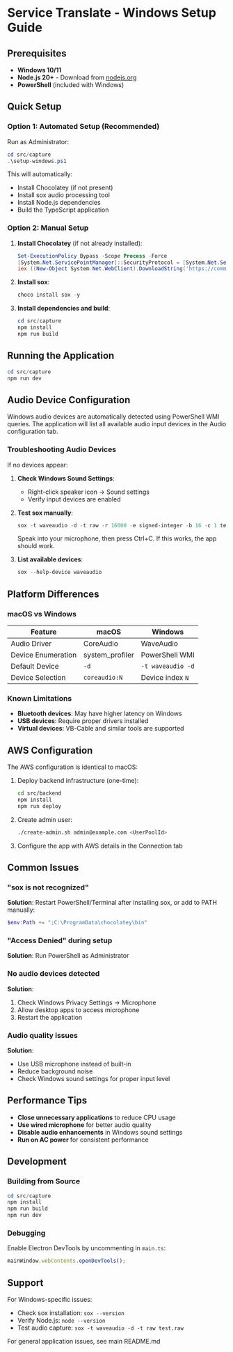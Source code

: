 # Service Translate - Windows Setup Guide

## Prerequisites

- **Windows 10/11**
- **Node.js 20+** - Download from [nodejs.org](https://nodejs.org/)
- **PowerShell** (included with Windows)

## Quick Setup

### Option 1: Automated Setup (Recommended)

Run as Administrator:

```powershell
cd src/capture
.\setup-windows.ps1
```

This will automatically:
- Install Chocolatey (if not present)
- Install sox audio processing tool
- Install Node.js dependencies
- Build the TypeScript application

### Option 2: Manual Setup

1. **Install Chocolatey** (if not already installed):
   ```powershell
   Set-ExecutionPolicy Bypass -Scope Process -Force
   [System.Net.ServicePointManager]::SecurityProtocol = [System.Net.ServicePointManager]::SecurityProtocol -bor 3072
   iex ((New-Object System.Net.WebClient).DownloadString('https://community.chocolatey.org/install.ps1'))
   ```

2. **Install sox**:
   ```powershell
   choco install sox -y
   ```

3. **Install dependencies and build**:
   ```powershell
   cd src/capture
   npm install
   npm run build
   ```

## Running the Application

```powershell
cd src/capture
npm run dev
```

## Audio Device Configuration

Windows audio devices are automatically detected using PowerShell WMI queries. The application will list all available audio input devices in the Audio configuration tab.

### Troubleshooting Audio Devices

If no devices appear:

1. **Check Windows Sound Settings**:
   - Right-click speaker icon → Sound settings
   - Verify input devices are enabled

2. **Test sox manually**:
   ```powershell
   sox -t waveaudio -d -t raw -r 16000 -e signed-integer -b 16 -c 1 test.raw
   ```
   Speak into your microphone, then press Ctrl+C. If this works, the app should work.

3. **List available devices**:
   ```powershell
   sox --help-device waveaudio
   ```

## Platform Differences

### macOS vs Windows

| Feature | macOS | Windows |
|---------|-------|---------|
| Audio Driver | CoreAudio | WaveAudio |
| Device Enumeration | system_profiler | PowerShell WMI |
| Default Device | `-d` | `-t waveaudio -d` |
| Device Selection | `coreaudio:N` | Device index `N` |

### Known Limitations

- **Bluetooth devices**: May have higher latency on Windows
- **USB devices**: Require proper drivers installed
- **Virtual devices**: VB-Cable and similar tools are supported

## AWS Configuration

The AWS configuration is identical to macOS:

1. Deploy backend infrastructure (one-time):
   ```bash
   cd src/backend
   npm install
   npm run deploy
   ```

2. Create admin user:
   ```bash
   ./create-admin.sh admin@example.com <UserPoolId>
   ```

3. Configure the app with AWS details in the Connection tab

## Common Issues

### "sox is not recognized"

**Solution**: Restart PowerShell/Terminal after installing sox, or add to PATH manually:
```powershell
$env:Path += ";C:\ProgramData\chocolatey\bin"
```

### "Access Denied" during setup

**Solution**: Run PowerShell as Administrator

### No audio devices detected

**Solution**: 
1. Check Windows Privacy Settings → Microphone
2. Allow desktop apps to access microphone
3. Restart the application

### Audio quality issues

**Solution**:
- Use USB microphone instead of built-in
- Reduce background noise
- Check Windows sound settings for proper input level

## Performance Tips

- **Close unnecessary applications** to reduce CPU usage
- **Use wired microphone** for better audio quality
- **Disable audio enhancements** in Windows sound settings
- **Run on AC power** for consistent performance

## Development

### Building from Source

```powershell
cd src/capture
npm install
npm run build
npm run dev
```

### Debugging

Enable Electron DevTools by uncommenting in `main.ts`:
```typescript
mainWindow.webContents.openDevTools();
```

## Support

For Windows-specific issues:
- Check sox installation: `sox --version`
- Verify Node.js: `node --version`
- Test audio capture: `sox -t waveaudio -d -t raw test.raw`

For general application issues, see main README.md

